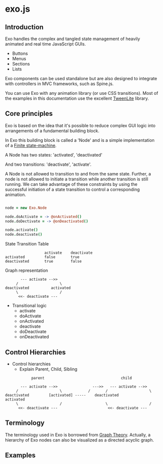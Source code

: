 exo.js
======

Introduction
------------

Exo handles the complex and tangled state management of heavily animated and real time JavaScript GUIs. 

* Buttons
* Menus
* Sections
* Lists

Exo components can be used standalone but are also designed to integrate with controllers in MVC frameworks, such as Spine.js. 

You can use Exo with any animation library (or use CSS transitions). Most of the examples in this documentation use the excellent [TweenLite](http://www.greensock.com/gsap-js/) library.

Core principles
---------------

Exo is based on the idea that it's possible to reduce complex GUI logic into arrangements of a fundamental building block.

In Exo this building block is called a 'Node' and is a simple implementation of a [Finite state-machine](http://en.wikipedia.org/wiki/Finite-state_machine). 

A Node has two states: 
'activated', 'deactivated' 

And two transitions: 
'deactivate', 'activate'.

A Node is not allowed to transition to and from the same state. Further, a node is not allowed to initiate a transition while another transition is still running. We can take advantage of these constraints by using the successful initiation of a state transition to control a corresponding animation.

```CoffeeScript

node = new Exo.Node

node.doActivate = -> @onActivated()
node.doDectivate = -> @onDeactivated()

node.activate()
node.deactivate()

```



State Transition Table
```
                  activate    deactivate
activated         false       true
deactivated       true        false
```

Graph representation
```
       --- activate -->>
     /                   \
deactivated          activated
     \                   /
      <<- deactivate ---
```



* Transitional logic
  - activate
  - doActivate
  - onActivated
  - deactivate
  - doDeactivate
  - onDeactivated

Control Hierarchies
-------------------

* Control hierarchies
  - Explain Parent, Child, Sibling

```
            parent                                   child                 

       --- activate -->>                --->>   --- activate -->>          
     /                   \            /       /                   \        
deactivated         [activated] -----    deactivated          activated    
     \                   /                    \                   /        
      <<- deactivate ---                       <<- deactivate ---          
```


Terminology
-----------

The terminology used in Exo is borrowed from [Graph Theory](http://en.wikipedia.org/wiki/Tree_(graph_theory)). Actually, a hierarchy of Exo nodes can also be visualized as a directed acyclic graph.

Examples
--------

